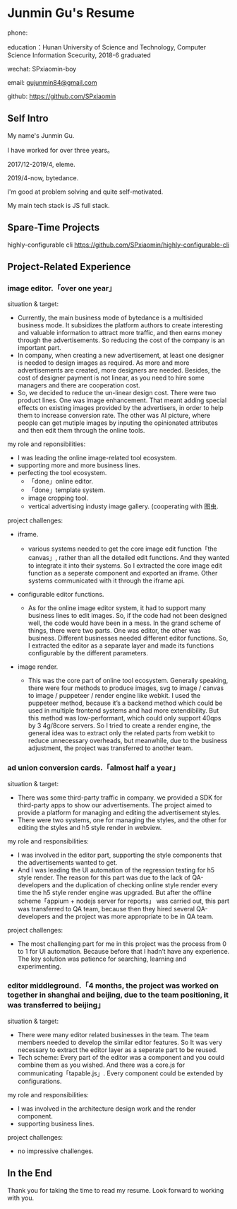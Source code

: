 # Junmin Gu's Resume

phone: 

education：Hunan University of Science and Technology, Computer Science Information Scecurity, 2018-6 graduated

wechat: SPxiaomin-boy

email: gujunmin84@gmail.com

github: https://github.com/SPxiaomin

## Self Intro

My name's Junmin Gu.

I have worked for over three years。

2017/12-2019/4, eleme.

2019/4-now, bytedance.

I'm good at problem solving and quite self-motivated.

My main tech stack is JS full stack.


## Spare-Time Projects

highly-configurable cli https://github.com/SPxiaomin/highly-configurable-cli

## Project-Related Experience

### image editor.「over one year」

situation & target:  

- Currently, the main business mode of bytedance is a multisided business mode. It subsidizes the platform authors to create interesting and valuable information to attract more traffic, and then earns money through the advertisements. So reducing the cost of the company is an important part.  
- In company, when creating a new advertisement, at least one designer is needed to design images as required. As more and more advertisements are created, more designers are needed. Besides, the cost of designer payment is not linear, as you need to hire some managers and there are cooperation cost.  
- So, we decided to reduce the un-linear design cost. There were two product lines. One was image enhancement. That meant adding special effects on existing images provided by the advertisers, in order to help them to increase conversion rate. The other was AI picture, where people can get mutiple images by inputing the opinionated attributes and then edit them through the online tools.

my role and reponsibilities:   

- I was leading the online image-related tool ecosystem.  
- supporting more and more business lines.  
- perfecting the tool ecosystem.  
    - 「done」online editor.  
    - 「done」template system.  
    - image cropping tool.  
    - vertical advertising industy image gallery. (cooperating with 图虫.  

project challenges:  

- iframe.  
    - various systems needed to get the core image edit function「the canvas」, rather than all the detailed edit functions. And they wanted to integrate it into their systems. So I extracted the core image edit function as a seperate component and exported an iframe. Other systems communicated with it through the iframe api.

- configurable editor functions.  
    - As for the online image editor system, it had to support many business lines to edit images. So, if the code had not been designed well, the code would have been in a mess. In the grand scheme of things, there were two parts. One was editor, the other was business. Different businesses needed different editor functions. So, I extracted the editor as a separate layer and made its functions configurable by the different parameters.

- image render.  
    - This was the core part of online tool ecosystem. Generally speaking, there were four methods to produce images, svg to image / canvas to image / puppeteer / render engine like webkit. I used the puppeteer method, because it’s a backend method which could be used in multiple frontend systems and had more extendibility. But this method was low-performant, which could only support 40qps by 3 4g/8core servers. So I tried to create a render engine, the general idea was to extract only the related parts from webkit to reduce unnecessary overheads, but meanwhile, due to the business adjustment, the project was transferred to another team.

### ad union conversion cards.「almost half a year」

situation & target:  

- There was some third-party traffic in company. we provided a SDK for third-party apps to show our advertisements. The project aimed to provide a platform for managing and editing the advertisement styles.  
- There were two systems, one for managing the styles, and the other for editing the styles and h5 style render in webview.

my role and responsibilities:  

- I was involved in the editor part, supporting the style components that the advertisements wanted to get.  
- And I was leading the UI automation of the regression testing for h5 style render. The reason for this part was due to the lack of QA-developers and the duplication of checking online style render every time the h5 style render engine was upgraded. But after the offline scheme「appium + nodejs server for reports」 was carried out, this part was transferred to QA team, because then they hired several QA-developers and the project was more appropriate to be in QA team.

project challenges:  

- The most challenging part for me in this project was the process from 0 to 1 for UI automation. Because before that I hadn’t have any experience. The key solution was patience for searching, learning and experimenting.

### editor middleground.「4 months, the project was worked on together in shanghai and beijing, due to the team positioning, it was transferred to beijing」

situation & target:  

- There were many editor related businesses in the team. The team members needed to develop the similar editor features. So It was very necessary to extract the editor layer as a seperate part to be reused.  
- Tech scheme: Every part of the editor was a component and you could combine them as you wished. And there was a core.js for communicating「tapable.js」. Every component could be extended by configurations.

my role and responsibilities:  

- I was involved in the architecture design work and the render component.  
- supporting business lines.

project challenges:  

- no impressive challenges.

## In the End

Thank you for taking the time to read my resume. Look forward to working with you.
